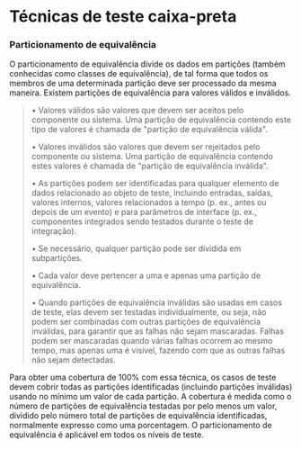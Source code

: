 # Técnicas de teste caixa-preta


### Particionamento de equivalência

O particionamento de equivalência divide os dados em partições (também conhecidas como classes de equivalência), de tal forma que todos os membros de uma determinada partição deve ser processado da mesma maneira. Existem partições de
equivalência para valores válidos e inválidos.

> • Valores válidos são valores que devem ser aceitos pelo componente ou sistema. Uma partição de equivalência contendo este tipo de valores é chamada de "partição de equivalência válida".
> 
> • Valores inválidos são valores que devem ser rejeitados pelo componente ou sistema. Uma partição de equivalência contendo estes valores é chamada de "partição de equivalência inválida".
>
> • As partições podem ser identificadas para qualquer elemento de dados relacionado ao objeto de teste, incluindo entradas, saídas, valores internos, valores relacionados a tempo (p. ex., antes ou depois de um evento) e para parâmetros de interface (p. ex., componentes integrados sendo testados durante o teste de integração).
> 
> • Se necessário, qualquer partição pode ser dividida em subpartições.
> 
> • Cada valor deve pertencer a uma e apenas uma partição de equivalência.
> 
> • Quando partições de equivalência inválidas são usadas em casos de teste, elas devem ser testadas individualmente, ou seja, não podem ser combinadas com outras partições de equivalência inválidas, para garantir que as falhas não sejam mascaradas. Falhas podem ser mascaradas quando várias falhas ocorrem ao mesmo tempo, mas apenas uma é visível, fazendo com que as outras falhas não sejam detectadas.
>

Para obter uma cobertura de 100% com essa técnica, os casos de teste devem cobrir todas as partições identificadas (incluindo partições inválidas) usando no mínimo um valor de cada partição. A cobertura é medida como o número de partições de equivalência testadas por pelo menos um valor, dividido pelo número total de partições de equivalência identificadas, normalmente expresso como uma porcentagem. O particionamento de equivalência é aplicável em todos os níveis de teste.